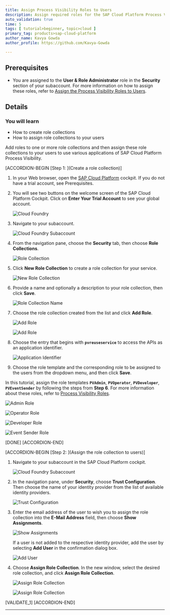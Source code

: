 ```yaml
---
title: Assign Process Visibility Roles to Users
description: Assign required roles for the SAP Cloud Platform Process Visibility service for administrators, developers and business users of the service.
auto_validation: true
time: 5
tags: [ tutorial>beginner, topic>cloud ]
primary_tag: products>sap-cloud-platform
author_name: Kavya Gowda
author_profile: https://github.com/Kavya-Gowda

---
```


## Prerequisites
 - You are assigned to the **User & Role Administrator** role in the **Security** section of your subaccount. For more information on how to assign these roles, refer to [Assign the Process Visibility Roles to Users](cp-cf-processvisibility-setup-assignroles).

## Details
### You will learn
  - How to create role collections
  - How to assign role collections to your users

Add roles to one or more role collections and then assign these role collections to your users to use various applications of SAP Cloud Platform Process Visibility.

[ACCORDION-BEGIN [Step 1: ](Create a role collection)]

1. In your Web browser, open the [SAP Cloud Platform](https://account.hanatrial.ondemand.com/cockpit) cockpit. If you do not have a trial account, see Prerequisites.

2. You will see two buttons on the welcome screen of the SAP Cloud Platform Cockpit. Click on **Enter Your Trial Account** to see your global account.

    ![Cloud Foundry](enter-trial.png)

3. Navigate to your subaccount.

    ![Cloud Foundry Subaccount](Trial-Subaccount.png)

4. From the navigation pane, choose the **Security** tab, then choose **Role Collections**.

    ![Role Collection](Role-Collections-02.png)

5. Click **New Role Collection** to create a role collection for your service.

    ![New Role Collection](assign_role02.png)

6. Provide a name and optionally a description to your role collection, then click **Save**.

    ![Role Collection Name](Role-Collection-Name-04.png)

7. Choose the role collection created from the list and click **Add Role**.

    ![Add Role](Add-Role-05.png)

    ![Add Role](Add-Role-06.png)

8. Choose the entry that begins with **`pvreuseservice`** to access the APIs as an application identifier.

    ![Application Identifier](Application-Identifier-07.png)

9. Choose the role template and the corresponding role to be assigned to the users from the dropdown menu, and then click **Save**.

 In this tutorial, assign the role templates **`PVAdmin`**, **`PVOperator`**, **`PVDeveloper`**, **`PVEventSender`** by following the steps from **Step 6**. For more information about these roles, refer to [Process Visibility Roles](https://help.sap.com/viewer/62fd39fa3eae4046b23dba285e84bfd4/Cloud/en-US/e395bfade9c64d89922c561c4b92979f.html).

![Admin Role](PV-Admin-08.png)

![Operator Role](PVOperator-09.png)

![Developer Role](Developer-10.png)

![Event Sender Role](Event-Sender-11.png)

[DONE]
[ACCORDION-END]

[ACCORDION-BEGIN [Step 2: ](Assign the role collection to users)]

1. Navigate to your subaccount in the SAP Cloud Platform cockpit.

    ![Cloud Foundry Subaccount](Trial-Subaccount.png)

2. In the navigation pane, under **Security**, choose **Trust Configuration**. Then choose the name of your identity provider from the list of available identity providers.

    ![Trust Configuration](trust_config01.png)

4. Enter the email address of the user to wish you to assign the role collection into the **E-Mail Address** field, then choose **Show Assignments**.

    ![Show Assignments](trust_config02.png)

    If a user is not added to the respective identity provider, add the user by selecting **Add User** in the confirmation dialog box.

    ![Add User](trust_config02_1.png)

5. Choose **Assign Role Collection**. In the new window, select the desired role collection, and click **Assign Role Collection**.

    ![Assign Role Collection](trust_config03.png)

    ![Assign Role Collection](Assign-Role-Collection-18.png)


[VALIDATE_1]
[ACCORDION-END]


---

